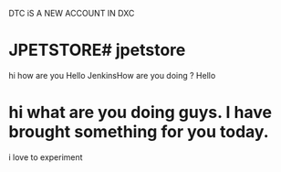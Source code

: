 DTC iS A NEW ACCOUNT IN DXC 
# JPETSTORE# jpetstore
hi how are you
Hello JenkinsHow are you doing ?
Hello
# hi what are you doing guys. I have brought something for you today.
i love to experiment 
